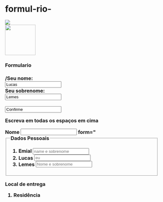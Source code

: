 # formul-rio-
<DOCTYPE html>
	<html>
	<head>
		<title>site</title>
	</head>
	<body>
        <img src="html5.png"><br>
        <img src="./ess/css.png"height="100"><br>
        <kimgsrc-https://globoplay.globo.com/?origemId=1760&utm_source=gcom&utm_medium=home&utm_campaign=gcom-botao-destaque-superior width="100">
</body>
</html>

<html>
<body>

<h3>Formulario<h3>

<form action=" /action_page.php">
	<label for="fname"> /Seu nome:</label><br>
	<input type="text" id="fname" name="fname" value="Lucas"><br>
	<label for="lname">Seu sobrenome:</label><br>
	<input type="text" id="lname" name="lname" value="Lemes"><br><br>
	<input type="confirme" value="Confirme">
</form>

<p>Escreva em todas os espaços em cima</p>

</body>
</html>

</body>
</html>

<form method='Post' action='recebe-dados.php'>
	<label for="nome">Nome</label>
	<input type='text' id='nome' name='nome' required>
	<label> form="</label>

<html>
<head>
    <meta charset=“utf-8”>
    <meta name=“viewport” content="width=device-width", initial-scale="1.0">
    <title>Forms HTML5</title>
    <style>
    	input[type="text"] {
    		vertical-align: bottom;
    	}
    </style>
</head>
<body>
	<form>
		<fieldset>
			<legend> Dados Pessoais </legend>
			<ol>
				<li><label>Emial <input type="email" placeholder="name e sobrenome"></label></li>
				<li><label>Lucas <input type="text" placeholder="eu"></label></li>
				<li><label>Lemes <input type="text"placeholder="Nome e sobrenome"></label></li>
			</ol>
		</fieldset>
	</form>
	Local de entrega
	<ol>
		<li><p> Residência <testarea cols="17" rows="14" placeholder="Insira a sua residência"></testarea></p></li>
	</ol>
</body>
</html>
